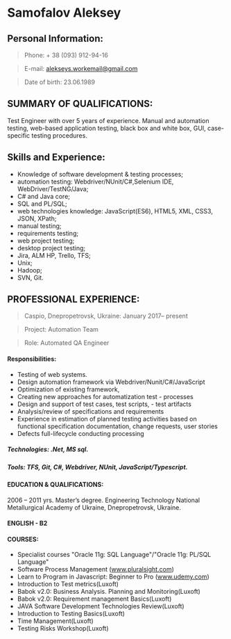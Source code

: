 # Samofalov Aleksey

## Personal Information:

> Phone: + 38 (093) 912-94-16

> E-mail: alekseys.workemail@gmail.com

> Date of birth: 23.06.1989

## SUMMARY OF QUALIFICATIONS:

Test Engineer with over 5 years of experience. Manual and automation testing, web-based application testing, black box and white box, GUI, case-specific testing procedures.

## Skills and Experience:

- Knowledge of software development & testing processes;
- automation testing: Webdriver/NUnit/C#,Selenium IDE, WebDriver/TestNG/Java;
- C# and Java core;
- SQL and PL/SQL;
- web technologies knowledge: JavaScript(ES6), HTML5, XML, CSS3, JSON, XPath;
- manual testing;
- requirements testing;
- web project testing;
- desktop project testing;
- Jira, ALM HP, Trello, TFS;
- Unix;
- Hadoop;
- SVN, Git.

## PROFESSIONAL EXPERIENCE:

> Caspio, Dnepropetrovsk, Ukraine: January 2017– present

> Project: Automation Team

> Role: Automated QA Engineer

#### Responsibilities:

- Testing of web systems.
- Design automation framework via Webdriver/Nunit/C#/JavaScript
- Optimization of existing framework,
- Creating new approaches for automatization test - processes
- Design and support of test cases, test scripts, - test artifacts
- Analysis/review of specifications and requirements
- Experience in estimation of planned testing activities based on functional specification documentation, change requests, user stories
- Defects full-lifecycle conducting processing

##### Technologies: .Net, MS sql.

##### Tools: TFS, Git, C#, Webdriver, NUnit, JavaScript/Typescript.

#### EDUCATION & QUALIFICATIONS:

2006 – 2011 yrs. Master’s degree. Engineering Technology National Metallurgical Academy of Ukraine, Dnepropetrovsk, Ukraine.

#### ENGLISH - B2

#### COURSES:

- Specialist courses "Oracle 11g: SQL Language"/"Oracle 11g: PL/SQL Language"
- Software Process Management (www.pluralsight.com)
- Learn to Program in Javascript: Beginner to Pro (www.udemy.com)
- Introduction to Test metrics(Luxoft)
- Babok v2.0: Business Analysis. Planning and Monitoring(Luxoft)
- Babok v2.0: Requirement management Basics(Luxoft)
- JAVA Software Development Technologies Review(Luxoft)
- Introduction to Testing Basics(Luxoft)
- Time Management(Luxoft)
- Testing Risks Workshop(Luxoft)
